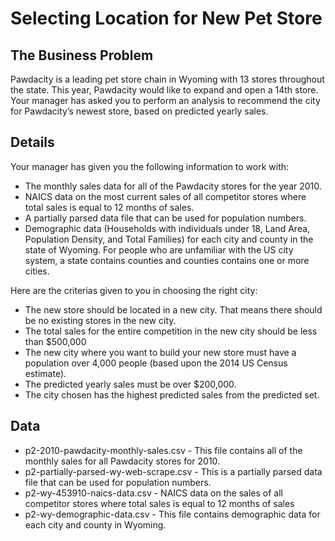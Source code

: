 # Selecting Location for New Pet Store

## The Business Problem

Pawdacity is a leading pet store chain in Wyoming with 13 stores throughout the state. This year, Pawdacity would like to expand and open a 14th store. Your manager has asked you to perform an analysis to recommend the city for Pawdacity’s newest store, based on predicted yearly sales.

## Details

Your manager has given you the following information to work with:
- The monthly sales data for all of the Pawdacity stores for the year 2010.
- NAICS data on the most current sales of all competitor stores where total sales is equal to 12 months of sales.
- A partially parsed data file that can be used for population numbers.
- Demographic data (Households with individuals under 18, Land Area, Population Density, and Total Families) for each city and county in the state of Wyoming. For people who are unfamiliar with the US city system, a state contains counties and counties contains one or more cities.

Here are the criterias given to you in choosing the right city:
- The new store should be located in a new city. That means there should be no existing stores in the new city.
- The total sales for the entire competition in the new city should be less than $500,000
- The new city where you want to build your new store must have a population over 4,000 people (based upon the 2014 US Census estimate).
- The predicted yearly sales must be over $200,000.
- The city chosen has the highest predicted sales from the predicted set.

## Data

- p2-2010-pawdacity-monthly-sales.csv - This file contains all of the monthly sales for all Pawdacity stores for 2010.
- p2-partially-parsed-wy-web-scrape.csv - This is a partially parsed data file that can be used for population numbers.
- p2-wy-453910-naics-data.csv - NAICS data on the sales of all competitor stores where total sales is equal to 12 months of sales
- p2-wy-demographic-data.csv - This file contains demographic data for each city and county in Wyoming.
